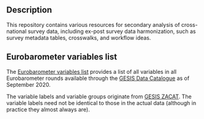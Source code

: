 ## Description

This repository contains various resources for secondary analysis of cross-national survey data, including ex-post survey data harmonization, such as survey metadata tables, crosswalks, and workflow ideas.

## Eurobarometer variables list

The [Eurobarometer variables list](https://github.com/mkolczynska/harmonization-toolbox/tree/master/survey-metadata) provides a list of all variables in all Eurobarometer rounds available through the [GESIS Data Catalogue](https://dbk.gesis.org/) as of September 2020.

The variable labels and variable groups originate from [GESIS ZACAT](https://zacat.gesis.org/webview/). The variable labels need not be identical to those in the actual data (although in practice they almost always are).

